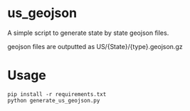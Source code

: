 # us_geojson

A simple script to generate state by state geojson files.

geojson files are outputted as US/{State}/{type}.geojson.gz

# Usage

```
pip install -r requirements.txt
python generate_us_geojson.py
```